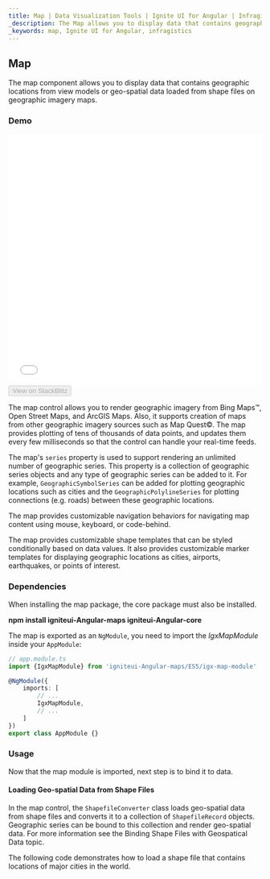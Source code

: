 ```yaml
---
title: Map | Data Visualization Tools | Ignite UI for Angular | Infragistics
_description: The Map allows you to display data that contains geographic locations from view models or geo-spatial data loaded from shape files on geographic imagery maps.View the demo, dependencies, usage and toolbar for more information. 
_keywords: map, Ignite UI for Angular, infragistics
---
```


## Map

The map component allows you to display data that contains geographic locations from view models or geo-spatial data loaded from shape files on geographic imagery maps.

### Demo

<div class="sample-container" style="height: 500px">
    <iframe id="map-overview-sample-iframe" src='{environment:demosBaseUrl}/maps/map-overview-sample' width="100%" height="100%" seamless frameBorder="0" onload="onSampleIframeContentLoaded(this);"></iframe>
</div>
<div>
    <button data-localize="stackblitz" disabled class="stackblitz-btn"   data-iframe-id="map-overview-sample-iframe" data-demos-base-url="{environment:demosBaseUrl}">View on StackBlitz
    </button>
</div>

<div class="divider--half"></div>

The map control allows you to render geographic imagery from Bing Maps™, Open Street Maps, and ArcGIS Maps. Also, it supports creation of maps from other geographic imagery sources such as Map Quest©. The map provides plotting of tens of thousands of data points, and updates them every few milliseconds so that the control can handle your real-time feeds.

The map's `series` property is used to support rendering an unlimited number of geographic series. This property is a collection of geographic series objects and any type of geographic series can be added to it. For example, `GeographicSymbolSeries` can be added for plotting geographic locations such as cities and the `GeographicPolylineSeries` for plotting connections (e.g. roads) between these geographic locations.

The map provides customizable navigation behaviors for navigating map content using mouse, keyboard, or code-behind.

The map provides customizable shape templates that can be styled conditionally based on data values. It also provides customizable marker templates for displaying geographic locations as cities, airports, earthquakes, or points of interest.

### Dependencies

When installing the map package, the core package must also be installed.

**npm install igniteui-Angular-maps igniteui-Angular-core**

The map is exported as an `NgModule`, you need to import the _IgxMapModule_ inside your
`AppModule`:

<!-- -->

<!-- -->

```typescript
// app.module.ts
import {IgxMapModule} from 'igniteui-Angular-maps/ES5/igx-map-module'

@NgModule({
    imports: [
        // ...
        IgxMapModule,
        // ...
    ]
})
export class AppModule {}
```

<div class="divider--half"></div>

### Usage

Now that the map module is imported, next step is to bind it to data.

#### Loading Geo-spatial Data from Shape Files

In the map control, the `ShapefileConverter` class loads geo-spatial data from shape files and converts it to a collection of `ShapefileRecord` objects. Geographic series can be bound to this collection and render geo-spatial data. For more information see the Binding Shape Files with Geospatical Data topic.

The following code demonstrates how to load a shape file that contains locations of major cities in the world.
